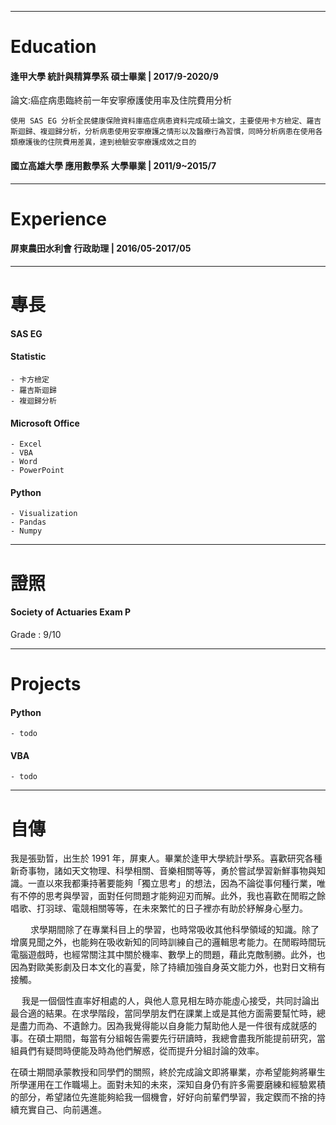 ___
# Education
#### 逢甲大學 統計與精算學系 碩士畢業 | 2017/9-2020/9
論文:癌症病患臨終前一年安寧療護使用率及住院費用分析
```
使用 SAS EG 分析全民健康保險資料庫癌症病患資料完成碩士論文，主要使用卡方檢定、羅吉斯迴歸、複迴歸分析，分析病患使用安寧療護之情形以及醫療行為習慣，同時分析病患在使用各類療護後的住院費用差異，達到檢驗安寧療護成效之目的
```

#### 國立高雄大學 應用數學系 大學畢業 | 2011/9~2015/7

___
# Experience
#### 屏東農田水利會 行政助理 | 2016/05-2017/05

___
# 專長
#### SAS EG

#### Statistic
    - 卡方檢定
    - 羅吉斯迴歸
    - 複迴歸分析

#### Microsoft Office
    - Excel  
    - VBA  
    - Word  
    - PowerPoint 

#### Python
    - Visualization
    - Pandas 
    - Numpy

___
# 證照
#### Society of Actuaries Exam P  
Grade : 9/10

___
# Projects
#### Python
    - todo

#### VBA
    - todo

___
# 自傳
我是張勁晢，出生於 1991 年，屏東人。畢業於逢甲大學統計學系。喜歡研究各種新奇事物，諸如天文物理、科學相關、音樂相關等等，勇於嘗試學習新鮮事物與知識。一直以來我都秉持著要能夠「獨立思考」的想法，因為不論從事何種行業，唯有不停的思考與學習，面對任何問題才能夠迎刃而解。此外，我也喜歡在閒暇之餘唱歌、打羽球、電競相關等等，在未來繁忙的日子裡亦有助於紓解身心壓力。

　　
求學期間除了在專業科目上的學習，也時常吸收其他科學領域的知識。除了增廣見聞之外，也能夠在吸收新知的同時訓練自己的邏輯思考能力。在閒暇時間玩電腦遊戲時，也經常關注其中關於機率、數學上的問題，藉此克敵制勝。此外，也因為對歐美影劇及日本文化的喜愛，除了持續加強自身英文能力外，也對日文稍有接觸。

　
我是一個個性直率好相處的人，與他人意見相左時亦能虛心接受，共同討論出最合適的結果。在求學階段，當同學朋友們在課業上或是其他方面需要幫忙時，總是盡力而為、不遺餘力。因為我覺得能以自身能力幫助他人是一件很有成就感的事。在碩士期間，每當有分組報告需要先行研讀時，我總會盡我所能提前研究，當組員們有疑問時便能及時為他們解惑，從而提升分組討論的效率。
　　

在碩士期間承蒙教授和同學們的關照，終於完成論文即將畢業，亦希望能夠將畢生所學運用在工作職場上。面對未知的未來，深知自身仍有許多需要磨練和經驗累積的部分，希望諸位先進能夠給我一個機會，好好向前輩們學習，我定鍥而不捨的持續充實自己、向前邁進。
